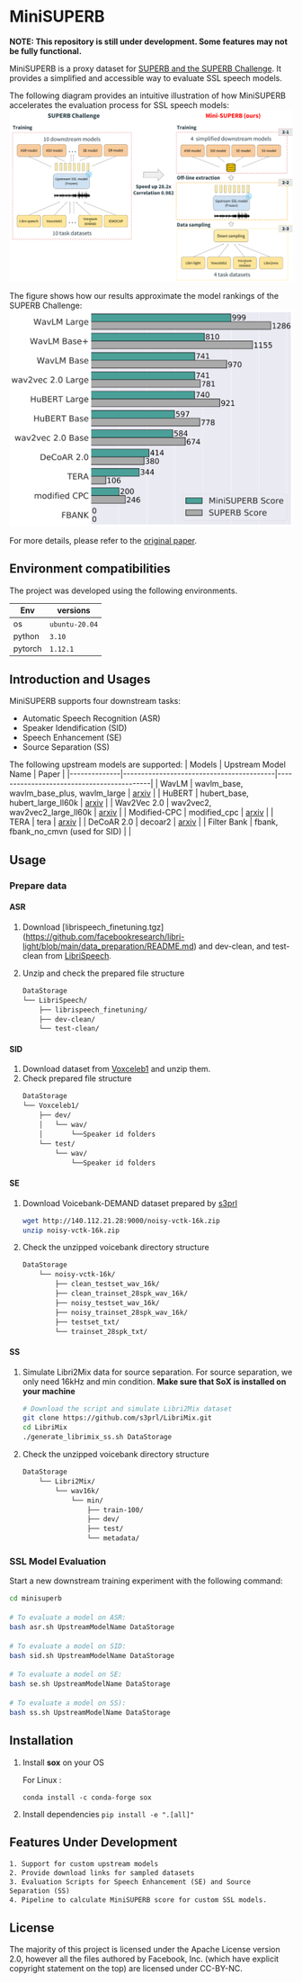 # MiniSUPERB
 **NOTE: This repository is still under development. Some features may not be fully functional.**

MiniSUPERB is a proxy dataset for [SUPERB and the SUPERB Challenge](https://superbbenchmark.org/). It provides a simplified and accessible way to evaluate SSL speech models.

The following diagram provides an intuitive illustration of how MiniSUPERB accelerates the evaluation process for SSL speech models:
![Evaluation framework compairson](static/diagram.png)

The figure shows how our results approximate the model rankings of the SUPERB Challenge:
<img src="static/score.png" width="600">

For more details, please refer to the [original paper](https://arxiv.org/abs/2305.19011).

## Environment compatibilities

The project was developed using the following environments.

| Env | versions |
| --- | --- |
| os  | `ubuntu-20.04` |
| python | `3.10` |
| pytorch | `1.12.1` |

## Introduction and Usages

MiniSUPERB supports four downstream tasks:
- Automatic Speech Recognition (ASR)
- Speaker Idendification (SID)
- Speech Enhancement (SE)
- Source Separation (SS)

The following upstream models are supported:
| Models       | Upstream Model Name                      | Paper                                     |
|--------------|------------------------------------------|-------------------------------------------|
| WavLM        | wavlm_base, wavlm_base_plus, wavlm_large | [arxiv](https://arxiv.org/abs/2110.13900) |
| HuBERT       | hubert_base, hubert_large_ll60k          | [arxiv](https://arxiv.org/abs/2106.07447) |
| Wav2Vec 2.0  | wav2vec2, wav2vec2_large_ll60k           | [arxiv](https://arxiv.org/abs/2006.11477) |
| Modified-CPC | modified_cpc                             | [arxiv](https://arxiv.org/abs/2002.02848) |
| TERA         | tera                                     | [arxiv](https://arxiv.org/abs/2007.06028) |
| DeCoAR 2.0   | decoar2                                  | [arxiv](https://arxiv.org/abs/2012.06659) |
| Filter Bank  | fbank, fbank_no_cmvn (used for SID)      |                                           |

## Usage
### Prepare data
#### ASR

1. Download [librispeech_finetuning.tgz] (https://github.com/facebookresearch/libri-light/blob/main/data_preparation/README.md) and dev-clean, and test-clean from [LibriSpeech](https://www.openslr.org/12).

2. Unzip and check the prepared file structure
    ```bash
    DataStorage
    └── LibriSpeech/
        ├── librispeech_finetuning/
        ├── dev-clean/
        └── test-clean/
    ```

#### SID
1. Download dataset from [Voxceleb1](https://www.robots.ox.ac.uk/~vgg/data/voxceleb/vox1.html) and unzip them.
2. Check prepared file structure
    ```bash
    DataStorage
    └── Voxceleb1/
        ├── dev/
        │   └── wav/
        │       └──Speaker id folders
        └── test/
            └── wav/
                └──Speaker id folders
    ```
#### SE
1. Download Voicebank-DEMAND dataset prepared by [s3prl](https://github.com/s3prl/s3prl) 
    ```bash
    wget http://140.112.21.28:9000/noisy-vctk-16k.zip
    unzip noisy-vctk-16k.zip
    ```

2. Check the unzipped voicebank directory structure

    ```bash
    DataStorage
        └── noisy-vctk-16k/
            ├── clean_testset_wav_16k/
            ├── clean_trainset_28spk_wav_16k/
            ├── noisy_testset_wav_16k/
            ├── noisy_trainset_28spk_wav_16k/
            ├── testset_txt/
            └── trainset_28spk_txt/
    ```
#### SS
1. Simulate Libri2Mix data for source separation. For source separation, we only need 16kHz and min condition. 
**Make sure that SoX is installed on your machine** 

    ```bash
    # Download the script and simulate Libri2Mix dataset
    git clone https://github.com/s3prl/LibriMix.git
    cd LibriMix 
    ./generate_librimix_ss.sh DataStorage
    ```
2. Check the unzipped voicebank directory structure
    ```bash
    DataStorage
        └── Libri2Mix/
            └── wav16k/
                └── min/
                    ├── train-100/
                    ├── dev/
                    ├── test/
                    └── metadata/
    ```

### SSL Model Evaluation
Start a new downstream training experiment with the following command:

```bash
cd minisuperb

# To evaluate a model on ASR:
bash asr.sh UpstreamModelName DataStorage

# To evaluate a model on SID:
bash sid.sh UpstreamModelName DataStorage

# To evaluate a model on SE:
bash se.sh UpstreamModelName DataStorage

# To evaluate a model on SS):
bash ss.sh UpstreamModelName DataStorage
```

## Installation

1. Install **sox** on your OS

    For Linux :
    ```
    conda install -c conda-forge sox
    ```
2. Install dependencies `pip install -e ".[all]"`

## Features Under Development

    1. Support for custom upstream models 
    2. Provide download links for sampled datasets
    3. Evaluation Scripts for Speech Enhancement (SE) and Source Separation (SS)
    4. Pipeline to calculate MiniSUPERB score for custom SSL models.

## License

The majority of this project is licensed under the Apache License version 2.0, however all the files authored by Facebook, Inc. (which have explicit copyright statement on the top) are licensed under CC-BY-NC.
